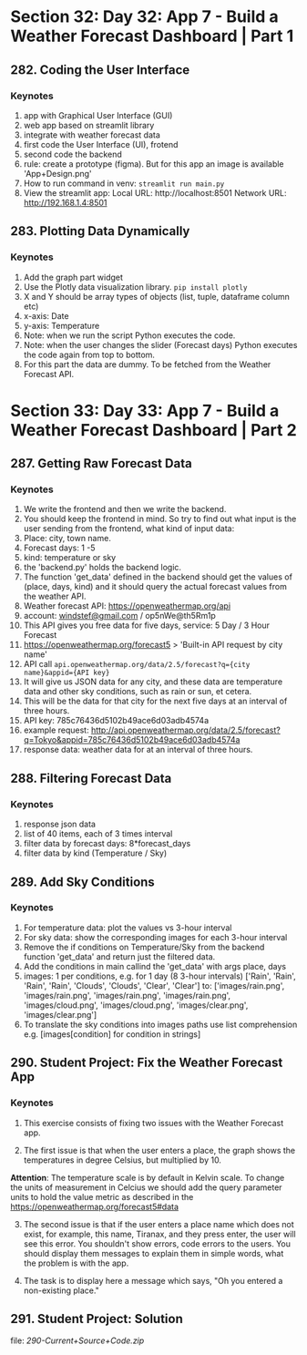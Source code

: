 # Section 32: Day 32: App 7 - Build a Weather Forecast Dashboard | Part 1

## 282. Coding the User Interface

### Keynotes

1. app with Graphical User Interface (GUI)
2. web app based on streamlit library
3. integrate with weather forecast data
4. first code the User Interface (UI), frotend
5. second code the backend
6. rule: create a prototype (figma).
But for this app an image is available 'App+Design.png'
7. How to run command in venv:
`streamlit run main.py`
8. View the streamlit app:
  Local URL: http://localhost:8501
  Network URL: http://192.168.1.4:8501


## 283. Plotting Data Dynamically

### Keynotes

1. Add the graph part widget
2. Use the Plotly data visualization library.
`pip install plotly`
3. X and Y should be array types of objects (list, tuple, dataframe column etc)
4. x-axis: Date
5. y-axis: Temperature
6. Note: when we run the script Python executes the code.
7. Note: when the user changes the slider (Forecast days)
Python executes the code again from top to bottom.
8. For this part the data are dummy. To be fetched from the Weather Forecast API.


# Section 33: Day 33: App 7 - Build a Weather Forecast Dashboard | Part 2

## 287. Getting Raw Forecast Data

### Keynotes

1. We write the frontend and then we write the backend.
2. You should keep the frontend in mind.
So try to find out what input is the user sending
from the frontend, what kind of input data:
3. Place: city, town name.
4. Forecast days: 1 -5
5. kind: temperature or sky
6. the 'backend.py' holds the backend logic.
7. The function 'get_data' defined in the backend should get the values
of (place, days, kind) and it should query the actual forecast values
from the weather API.
8. Weather forecast API: https://openweathermap.org/api
9. account: windstef@gmail.com / op5nWe@th5Rm1p
10. This API gives you free data for five days, service: 5 Day / 3 Hour Forecast
11. https://openweathermap.org/forecast5 > 'Built-in API request by city name'
12. API call
`api.openweathermap.org/data/2.5/forecast?q={city name}&appid={API key}`
13. It will give us JSON data for any city,
and these data are temperature data and other sky conditions, such as rain
or sun, et cetera.
14. This will be the data for that city for the next five days at an interval of three hours.
15. API key: 785c76436d5102b49ace6d03adb4574a
16. example request: http://api.openweathermap.org/data/2.5/forecast?q=Tokyo&appid=785c76436d5102b49ace6d03adb4574a
17. response data: weather data for at an interval of three hours.


## 288. Filtering Forecast Data

### Keynotes

1. response json data
2. list of 40 items, each of 3 times interval
3. filter data by forecast days: 8*forecast_days
4. filter data by kind (Temperature / Sky)


## 289. Add Sky Conditions

### Keynotes

1. For temperature data: plot the values vs 3-hour interval
2. For sky data: show the corresponding images for each 3-hour interval
3. Remove the if conditions on Temperature/Sky from the backend function
'get_data' and return just the filtered data.
4. Add the conditions in main callind the 'get_data' with args place, days
5. images: 1 per conditions,
e.g. for 1 day (8 3-hour intervals)
['Rain', 'Rain', 'Rain', 'Rain', 'Clouds', 'Clouds', 'Clear', 'Clear']
to:
['images/rain.png', 'images/rain.png', 'images/rain.png', 'images/rain.png', 
'images/cloud.png', 'images/cloud.png', 'images/clear.png', 'images/clear.png']
6. To translate the sky conditions into images paths use list comprehension
e.g. [images[condition] for condition in strings]


## 290. Student Project: Fix the Weather Forecast App

### Keynotes

1. This exercise consists of fixing two issues
with the Weather Forecast app.

2. The first issue is that when the user enters a place,
the graph shows the temperatures in degree Celsius, but multiplied by 10.

**Attention**:
The temperature scale is by default in Kelvin scale.
To change the units of measurement in Celcius we should add the query parameter
units to hold the value metric as described in the
https://openweathermap.org/forecast5#data


3. The second issue is that if the user enters a place name
which does not exist, for example, this name, Tiranax, and they press enter,
the user will see this error.
You shouldn't show errors, code errors to the users.
You should display them messages to explain them in simple words,
what the problem is with the app.

4. The task is to display here a message which says,
"Oh you entered a non-existing place."


## 291. Student Project: Solution
file:
_290-Current+Source+Code.zip_